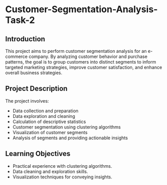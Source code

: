 # Customer-Segmentation-Analysis-Task-2
## Introduction
This project aims to perform customer segmentation analysis for an e-commerce company. By analyzing customer behavior and purchase patterns, the goal is to group customers into distinct segments to inform targeted marketing strategies, improve customer satisfaction, and enhance overall business strategies.

## Project Description
The project involves:
- Data collection and preparation
- Data exploration and cleaning
- Calculation of descriptive statistics
- Customer segmentation using clustering algorithms
- Visualization of customer segments
- Analysis of segments and providing actionable insights
## Learning Objectives
- Practical experience with clustering algorithms.
- Data cleaning and exploration skills.
- Visualization techniques for conveying insights.
